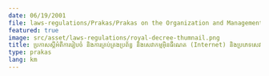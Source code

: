 ```yaml
---
date: 06/19/2001
file: laws-regulations/Prakas/Prakas on the Organization and Management of Internet Systems and Services and Types of VoIP Services in the Kingdom of Cambodia.pdf
featured: true
image: src/asset/laws-regulations/royal-decree-thumnail.png
title: ប្រកាសស្តីអំពីការរៀបចំ និងការគ្រប់គ្រងប្រព័ន្ធ និងសេវាកម្មអ៊ិនធឺណេត (Internet) និងប្រភេទសេវា VoIP នៅព្រះរាជាណាចក្រកម្ពុជា
type: prakas
lang: km
---
```

